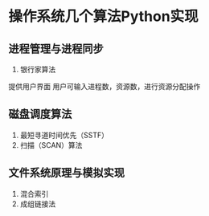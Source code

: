 # 操作系统几个算法Python实现
## 进程管理与进程同步
1. 银行家算法

提供用户界面
用户可输入进程数，资源数，进行资源分配操作

## 磁盘调度算法
1. 最短寻道时间优先（SSTF）
2. 扫描（SCAN）算法

## 文件系统原理与模拟实现
1. 混合索引
2. 成组链接法